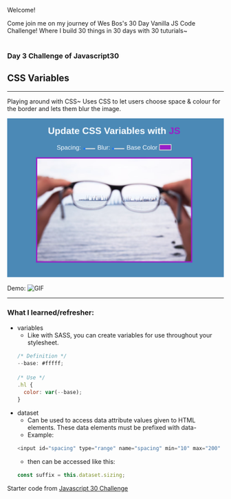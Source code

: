 Welcome! 

Come join me on my journey of Wes Bos's 30 Day Vanilla JS Code Challenge! Where I build 30 things in 30 days with 30 tuturials~
<br></br>
### Day 3 Challenge of Javascript30

## CSS Variables
---- 
Playing around with CSS~ Uses CSS to let users choose space & colour for the border and lets them blur the image. 

![Photo](./public/images/cssVars.png)

Demo: 
![GIF](./public/images/cssVars.gif)

----
### What I learned/refresher:
- variables
  - Like with SASS, you can create variables for use throughout your stylesheet.
  ```js
  /* Definition */
  --base: #fffff;

  /* Use */
  .hl {
    color: var(--base);
  }
  ```
- dataset
  - Can be used to access data attribute values given to HTML elements. These data elements must be prefixed with data-
  - Example: 
  ```js 
  <input id="spacing" type="range" name="spacing" min="10" max="200" value="10" data-sizing="px">
   ```
   - then can be accessed like this:
   ```js
   const suffix = this.dataset.sizing;
   ```


Starter code from [Javascript 30 Challenge](https://github.com/wesbos/JavaScript30)